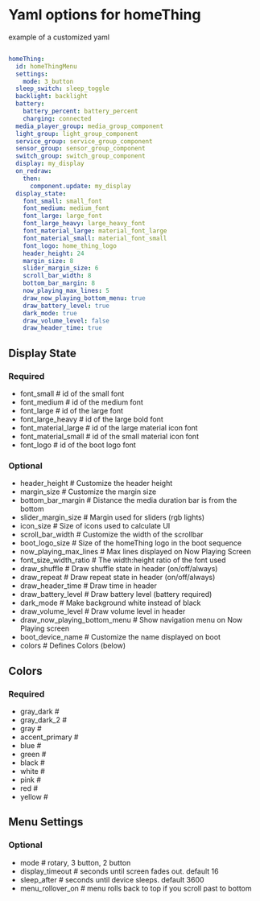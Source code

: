 # Yaml options for homeThing

example of a customized yaml
```yaml

homeThing:
  id: homeThingMenu
  settings:
    mode: 3_button
  sleep_switch: sleep_toggle
  backlight: backlight
  battery:
    battery_percent: battery_percent
    charging: connected
  media_player_group: media_group_component
  light_group: light_group_component
  service_group: service_group_component
  sensor_group: sensor_group_component
  switch_group: switch_group_component
  display: my_display
  on_redraw:
    then:
      component.update: my_display
  display_state:
    font_small: small_font
    font_medium: medium_font
    font_large: large_font
    font_large_heavy: large_heavy_font
    font_material_large: material_font_large
    font_material_small: material_font_small
    font_logo: home_thing_logo
    header_height: 24
    margin_size: 8
    slider_margin_size: 6
    scroll_bar_width: 8
    bottom_bar_margin: 8
    now_playing_max_lines: 5
    draw_now_playing_bottom_menu: true
    draw_battery_level: true
    dark_mode: true
    draw_volume_level: false
    draw_header_time: true
```

## Display State
### Required
- font_small # id of the small font
- font_medium    # id of the medium font
- font_large # id of the large font
- font_large_heavy   # id of the large bold font
- font_material_large    # id of the large material icon font
- font_material_small    # id of the small material icon font
- font_logo  # id of the boot logo font

### Optional
- header_height  # Customize the header height
- margin_size    # Customize the margin size
- bottom_bar_margin  # Distance the media duration bar is from the bottom
- slider_margin_size # Margin used for sliders (rgb lights)
- icon_size  # Size of icons used to calculate UI
- scroll_bar_width   # Customize the width of the scrollbar
- boot_logo_size # Size of the homeThing logo in the boot sequence
- now_playing_max_lines  # Max lines displayed on Now Playing Screen
- font_size_width_ratio  # The width:height ratio of the font used
- draw_shuffle   # Draw shuffle state in header (on/off/always)
- draw_repeat    # Draw repeat state in header (on/off/always)
- draw_header_time   # Draw time in header
- draw_battery_level # Draw battery level (battery required)
- dark_mode  # Make background white instead of black
- draw_volume_level  # Draw volume level in header
- draw_now_playing_bottom_menu   # Show navigation menu on Now Playing screen
- boot_device_name   # Customize the name displayed on boot
- colors # Defines Colors (below)

## Colors
### Required
- gray_dark  # 
- gray_dark_2    # 
- gray   # 
- accent_primary # 
- blue   # 
- green  # 
- black  # 
- white  # 
- pink   # 
- red    # 
- yellow # 

## Menu Settings
### Optional
- mode   # rotary, 3 button, 2 button
- display_timeout # seconds until screen fades out. default 16
- sleep_after # seconds until device sleeps. default 3600
- menu_rollover_on # menu rolls back to top if you scroll past to bottom
